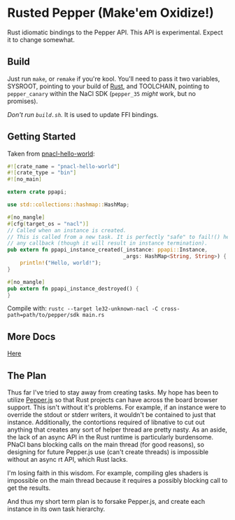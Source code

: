 Rusted Pepper (Make'em Oxidize!)
==========

Rust idiomatic bindings to the Pepper API. This API is experimental. Expect it to change somewhat.

## Build

Just run ```make```, or ```remake``` if you're kool. You'll need to pass it two
variables, SYSROOT, pointing to your build of
[Rust](https://github.com/DiamondLovesYou/rust), and TOOLCHAIN, pointing to
```pepper_canary``` within the NaCl SDK (```pepper_35``` *might* work, but no
promises).

*Don't run ```build.sh```.* It is used to update FFI bindings.

## Getting Started

Taken from [pnacl-hello-world](https://github.com/DiamondLovesYou/rust-pnacl-hello-world):
```rust
#![crate_name = "pnacl-hello-world"]
#![crate_type = "bin"]
#![no_main]

extern crate ppapi;

use std::collections::hashmap::HashMap;

#[no_mangle]
#[cfg(target_os = "nacl")]
// Called when an instance is created.
// This is called from a new task. It is perfectly "safe" to fail!() here, or in
// any callback (though it will result in instance termination).
pub extern fn ppapi_instance_created(_instance: ppapi::Instance,
                                     _args: HashMap<String, String>) {
    println!("Hello, world!");
}

#[no_mangle]
pub extern fn ppapi_instance_destroyed() {
}
```

Compile with: ```rustc --target le32-unknown-nacl -C cross-path=path/to/pepper/sdk main.rs```

## More Docs

[Here](http://diamondlovesyou.github.io/rust-ppapi/docs/ppapi/index.html)

## The Plan

Thus far I've tried to stay away from creating tasks. My hope has been to utilize [Pepper.js](https://github.com/google/pepper.js) so that Rust projects can have across the board browser support.
This isn't without it's problems. For example, if an instance were to override the stdout or stderr writers, it wouldn't be contained to just that instance. Additionally, the contortions required of libnative to cut out anything that creates any sort of helper thread are pretty nasty.
As an aside, the lack of an async API in the Rust runtime is particularly burdensome. PNaCl bans blocking calls on the main thread (for good reasons), so designing for future Pepper.js use (can't create threads) is impossible without an async rt API, which Rust lacks.

I'm losing faith in this wisdom. For example, compiling gles shaders is impossible on the main thread because it requires a possibly blocking call to get the results.

And thus my short term plan is to forsake Pepper.js, and create each instance in its own task hierarchy.
